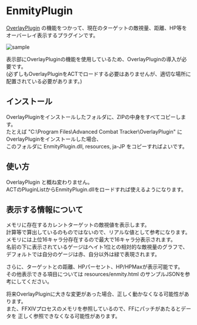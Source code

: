 # EnmityPlugin

[OverlayPlugin](https://github.com/RainbowMage/OverlayPlugin) の機能をつかって、現在のターゲットの敵視量、距離、HP等をオーバーレイ表示するプラグインです。 

![sample](https://raw.githubusercontent.com/xtuaok/ACT_EnmityPlugin/master/sample.png)  

表示部にOverlayPluginの機能を使用しているため、OverlayPluginの導入が必要です。   
(必ずしもOverlayPluginをACTでロードする必要はありませんが、適切な場所に配置されている必要があります。)

## インストール

OverlayPluginをインストールしたフォルダに、ZIPの中身をすべてコピーします。   
たとえば "C:\Program Files\Advanced Combat Tracker\OverlayPlugin\" にOverlayPluginをインストールした場合、  
このフォルダに EnmityPlugin.dll, resources, ja-JP をコピーすればよいです。  

## 使い方

OverlayPlugin と概ね変わりません。  
ACTのPluginListからEnmityPlugin.dllをロードすれば使えるようになります。 

## 表示する情報について

メモリに存在するカレントターゲットの敵視値を表示します。  
計算等で算出しているのものではないので、リアルな値として参考になります。   
メモリには上位16キャラ分存在するので最大で16キャラ分表示されます。  
名前の下に表示されているゲージはヘイト1位との相対的な敵視量のグラフで、デフォルトでは自分のゲージは赤、自分以外は緑で表現されます。

さらに、ターゲットとの距離、HPパーセント、HP/HPMaxが表示可能です。  
その他表示できる項目については resources/enmity.html のサンプルJSONを参考にしてください。  

将来OverlayPluginに大きな変更があった場合、正しく動かなくなる可能性があります。  
また、FFXIVプロセスのメモリを参照しているので、FFにパッチがあたるとデータを
正しく参照できなくなる可能性があります。  

